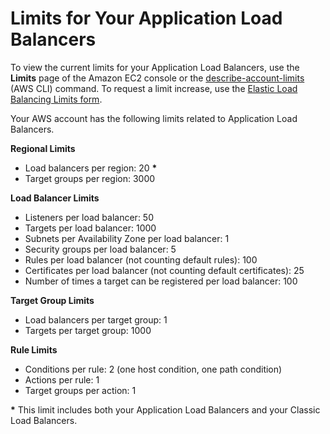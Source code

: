 # Limits for Your Application Load Balancers<a name="load-balancer-limits"></a>

To view the current limits for your Application Load Balancers, use the **Limits** page of the Amazon EC2 console or the [describe\-account\-limits](https://docs.aws.amazon.com/cli/latest/reference/elbv2/describe-account-limits.html) \(AWS CLI\) command\. To request a limit increase, use the [Elastic Load Balancing Limits form](https://console.aws.amazon.com/support/home#/case/create?issueType=service-limit-increase&limitType=service-code-elastic-load-balancers)\.

Your AWS account has the following limits related to Application Load Balancers\.

**Regional Limits**
+ Load balancers per region: 20 **\***
+ Target groups per region: 3000

**Load Balancer Limits**
+ Listeners per load balancer: 50
+ Targets per load balancer: 1000
+ Subnets per Availability Zone per load balancer: 1
+ Security groups per load balancer: 5
+ Rules per load balancer \(not counting default rules\): 100
+ Certificates per load balancer \(not counting default certificates\): 25
+ Number of times a target can be registered per load balancer: 100

**Target Group Limits**
+ Load balancers per target group: 1
+ Targets per target group: 1000

**Rule Limits**
+ Conditions per rule: 2 \(one host condition, one path condition\)
+ Actions per rule: 1
+ Target groups per action: 1

**\*** This limit includes both your Application Load Balancers and your Classic Load Balancers\.